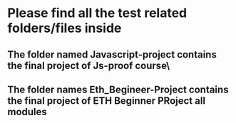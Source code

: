 
# Please find all the test related folders/files inside

## The folder named Javascript-project contains the final project of Js-proof course\

## The folder names Eth_Begineer-Project contains the final project of ETH Beginner PRoject all modules 

